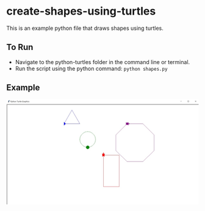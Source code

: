 # create-shapes-using-turtles
This is an example python file that draws shapes using turtles.

## To Run

* Navigate to the python-turtles folder in the command line or terminal.
* Run the script using the python command: `python shapes.py`

## Example

![alt text](preview.jpg)
